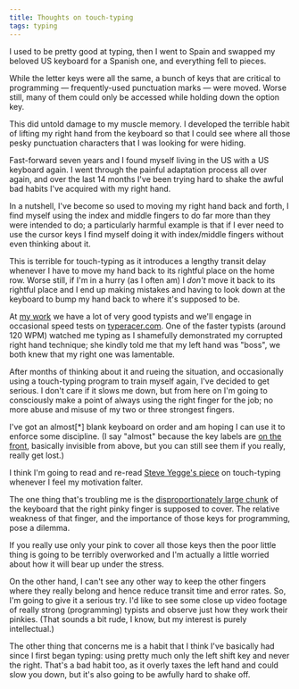 ```yaml
---
title: Thoughts on touch-typing
tags: typing
---
```


I used to be pretty good at typing, then I went to Spain and swapped my beloved US keyboard for a Spanish one, and everything fell to pieces.

While the letter keys were all the same, a bunch of keys that are critical to programming — frequently-used punctuation marks — were moved. Worse still, many of them could only be accessed while holding down the option key.

This did untold damage to my muscle memory. I developed the terrible habit of lifting my right hand from the keyboard so that I could see where all those pesky punctuation characters that I was looking for were hiding.

Fast-forward seven years and I found myself living in the US with a US keyboard again. I went through the painful adaptation process all over again, and over the last 14 months I've been trying hard to shake the awful bad habits I've acquired with my right hand.

In a nutshell, I've become so used to moving my right hand back and forth, I find myself using the index and middle fingers to do far more than they were intended to do; a particularly harmful example is that if I ever need to use the cursor keys I find myself doing it with index/middle fingers without even thinking about it.

This is terrible for touch-typing as it introduces a lengthy transit delay whenever I have to move my hand back to its rightful place on the home row. Worse still, if I'm in a hurry (as I often am) I *don't* move it back to its rightful place and I end up making mistakes and having to look down at the keyboard to bump my hand back to where it's supposed to be.

At [my work](http://www.causes.com) we have a lot of very good typists and we'll engage in occasional speed tests on [typeracer.com](http://typeracer.com). One of the faster typists (around 120 WPM) watched me typing as I shamefully demonstrated my corrupted right hand technique; she kindly told me that my left hand was "boss", we both knew that my right one was lamentable.

After months of thinking about it and rueing the situation, and occasionally using a touch-typing program to train myself again, I've decided to get serious. I don't care if it slows me down, but from here on I'm going to consciously make a point of always using the right finger for the job; no more abuse and misuse of my two or three strongest fingers.

I've got an almost\[\*\] blank keyboard on order and am hoping I can use it to enforce some discipline. (I say "almost" because the key labels are [on the front](http://www.diatec.co.jp/image_prod/EFB/image-1.jpg), basically invisible from above, but you can still see them if you really, really get lost.)

I think I'm going to read and re-read [Steve Yegge's piece](http://steve-yegge.blogspot.com/2008/09/programmings-dirtiest-little-secret.html) on touch-typing whenever I feel my motivation falter.

The one thing that's troubling me is the [disproportionately large chunk](http://www.codinghorror.com/blog/2008/11/we-are-typists-first-programmers-second.html) of the keyboard that the right pinky finger is supposed to cover. The relative weakness of that finger, and the importance of those keys for programming, pose a dilemma.

If you really use only your pink to cover all those keys then the poor little thing is going to be terribly overworked and I'm actually a little worried about how it will bear up under the stress.

On the other hand, I can't see any other way to keep the other fingers where they really belong and hence reduce transit time and error rates. So, I'm going to give it a serious try. I'd like to see some close up video footage of really strong (programming) typists and observe just how they work their pinkies. (That sounds a bit rude, I know, but my interest is purely intellectual.)

The other thing that concerns me is a habit that I think I've basically had since I first began typing: using pretty much only the left shift key and never the right. That's a bad habit too, as it overly taxes the left hand and could slow you down, but it's also going to be awfully hard to shake off.
